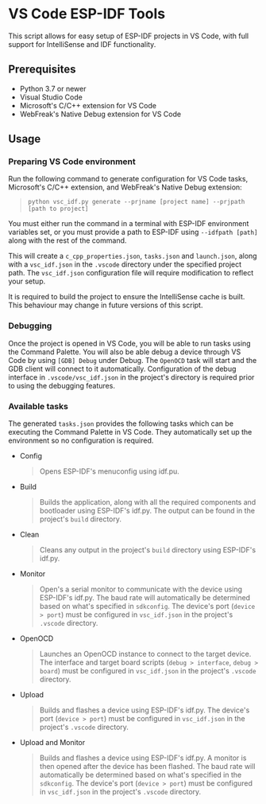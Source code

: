 
# VS Code ESP-IDF Tools

This script allows for easy setup of ESP-IDF projects in VS Code, with full support for IntelliSense and IDF functionality.

## Prerequisites

- Python 3.7 or newer
- Visual Studio Code
- Microsoft's C/C++ extension for VS Code
- WebFreak's Native Debug extension for VS Code

## Usage

### Preparing VS Code environment

Run the following command to generate configuration for VS Code tasks, Microsoft's C/C++ extension, and WebFreak's Native Debug extension:

> `python vsc_idf.py generate --prjname [project name] --prjpath [path to project]`

You must either run the command in a terminal with ESP-IDF environment variables set, or you must provide a path to ESP-IDF using `--idfpath [path]` along with the rest of the command.

This will create a `c_cpp_properties.json`,  `tasks.json` and `launch.json`, along with a `vsc_idf.json` in the `.vscode` directory under the specified project path. The `vsc_idf.json` configuration file will require modification to reflect your setup.

It is required to build the project to ensure the IntelliSense cache is built. This behaviour may change in future versions of this script.

### Debugging

Once the project is opened in VS Code, you will be able to run tasks using the Command Palette. You will also be able debug a device through VS Code by using `[GDB] Debug` under Debug. The `OpenOCD` task will start and the GDB client will connect to it automatically. Configuration of the debug interface in `.vscode/vsc_idf.json` in the project's directory is required prior to using the debugging features.

### Available tasks

The generated `tasks.json` provides the following tasks which can be executing the Command Palette in VS Code. They automatically set up the environment so no configuration is required.

- Config
   > Opens ESP-IDF's menuconfig using idf.pu.
- Build
   > Builds the application, along with all the required components and bootloader using ESP-IDF's idf.py. The output can be found in the project's `build` directory.
- Clean
   > Cleans any output in the project's `build` directory using ESP-IDF's idf.py.
- Monitor
   > Open's a serial monitor to communicate with the device using ESP-IDF's idf.py. The baud rate will automatically be determined based on what's specified in `sdkconfig`. The device's port (`device > port`) must be configured in `vsc_idf.json` in the project's `.vscode` directory.
- OpenOCD
   > Launches an OpenOCD instance to connect to the target device. The interface and target board scripts (`debug > interface`, `debug > board`) must be configured in `vsc_idf.json` in the project's `.vscode` directory.
- Upload
   > Builds and flashes a device using ESP-IDF's idf.py. The device's port (`device > port`) must be configured in `vsc_idf.json` in the project's `.vscode` directory.
- Upload and Monitor
   > Builds and flashes a device using ESP-IDF's idf.py. A monitor is then opened after the device has been flashed. The baud rate will automatically be determined based on what's specified in the `sdkconfig`. The device's port (`device > port`) must be configured in `vsc_idf.json` in the project's `.vscode` directory.
